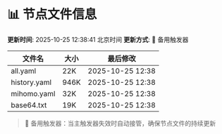 # 📊 节点文件信息

**更新时间**: 2025-10-25 12:38:41 北京时间
**更新方式**: 🔄 备用触发器

| 文件名 | 大小 | 最后修改 |
|--------|------|----------|
| all.yaml | 22K | 2025-10-25 12:38 |
| history.yaml | 946K | 2025-10-25 12:38 |
| mihomo.yaml | 32K | 2025-10-25 12:38 |
| base64.txt | 19K | 2025-10-25 12:38 |

> 🔄 备用触发器：当主触发器失效时自动接管，确保节点文件的持续更新

